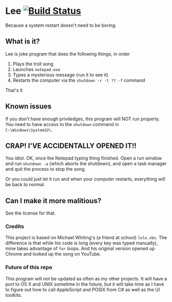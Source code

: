 # Lee [![Build Status](https://travis-ci.org/RareshAndMikey/Lee.svg?branch=master)](https://travis-ci.org/RareshAndMikey/Lee)
Because a system restart doesn't need to be boring.

## What is it?
Lee is joke program that does the following things, in order

1. Plays the troll song
2. Launches `notepad.exe`
3. Types a mysterious message (run it to see it)
4. Restarts the computer via the `shutdown -r -t ?? -f` command

That's it

## Known issues
If you don't have enough priviledges, this program will NOT run properly. You need to have access to the `shutdown` command in `C:\Windows\System32\`.

## CRAP! I'VE ACCIDENTALLY OPENED IT!!
You idiot. OK, once the Notepad typing thing finished. Open a run window and run `shutdown -a` (which aborts the shutdown), and open a task manager and quit the process to stop the song.

Or you could just let it run and when your computer restarts, everything will be back to normal.

## Can I make it more malitious?
See the license for that.

### Credits
This project is based on Michael Whiting's (a friend at school) `lolo.vbs`. The difference is that while his code is long (every key was typed manually), mine takes advantage of `for` loops. And his original version opened up Chrome and looked up the song on YouTube.

### Future of this repo
This program will not be updated as often as my other projects. It will have a port to OS X and UNIX sometime in the future, but it will take time as I have to figure out how to call AppleScript and POSIX from C# as well as the UI toolkits.
